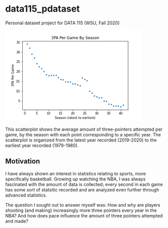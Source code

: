 # data115_pdataset
Personal dataset project for DATA 115 (WSU, Fall 2020)

![3PA per season visualization](https://github.com/jeanwoo/data115_pdataset/blob/master/3PA_visual.png?raw=true)

This scatterplot shows the average amount of three-pointers attempted per game, by the season with each point corresponding to a specific year. The scatterplot is organized from the latest year recorded (2019-2020) to the earliest year recorded (1979-1980).

## Motivation

I have always shown an interest in statistics relating to sports, more specifically basketball. Growing up watching the NBA, I was always fascinated with the amount of data is collected; every second in each game has some sort of statsitic recorded and are analyzed even further through advanced statistics.

The question I sought out to answer myself was: How and why are players shooting (and making) increasingly more three pointers every year in the NBA? And how does pace influence the amount of three pointers attempted and made?

